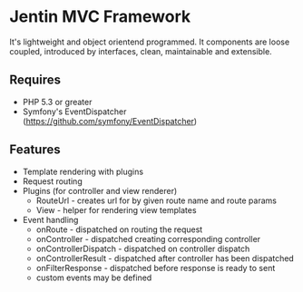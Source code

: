 Jentin MVC Framework
===

It's lightweight and object orientend programmed.
It components are loose coupled, introduced by interfaces, clean, maintainable and extensible.

Requires
---
 * PHP 5.3 or greater
 * Symfony's EventDispatcher (https://github.com/symfony/EventDispatcher)

[On GitHub]: https://github.com/sigma-z/Jentin
[Documentation (coming soon)]: http://www.sigma-scripts.de/Jentin/docs

Features
---
 * Template rendering with plugins
 * Request routing
 * Plugins (for controller and view renderer)
   * RouteUrl - creates url for by given route name and route params
   * View - helper for rendering view templates
 * Event handling
   * onRoute - dispatched on routing the request
   * onController - dispatched creating corresponding controller
   * onControllerDispatch - dispatched on controller dispatch
   * onControllerResult - dispatched after controller has been dispatched
   * onFilterResponse - dispatched before response is ready to sent
   * custom events may be defined
